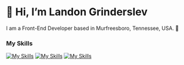 # 🙂 Hi, I’m Landon Grinderslev

I am a Front-End Developer based in Murfreesboro, Tennessee, USA. 🗽

### My Skills
[![My Skills](https://skillicons.dev/icons?i=html,css)](https://skillicons.dev)  [![My Skills](https://skillicons.dev/icons?i=js,react)](https://skillicons.dev) [![My Skills](https://skillicons.dev/icons?i=tailwind)](https://skillicons.dev)



